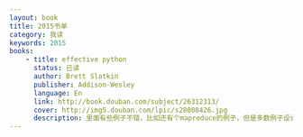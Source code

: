 ```yaml
---
layout: book
title: 2015书单
category: 我读
keywords: 2015
books: 
    - title: effective python
      status: 已读
      author: Brett Slatkin
      publisher: Addison-Wesley 
      language: En
      link: http://book.douban.com/subject/26312313/
      cover: http://img5.douban.com/lpic/s28008426.jpg
      description: 里面有些例子不错，比如还有个mapreduce的例子，但是多数例子设计的不够简洁 
---
```

